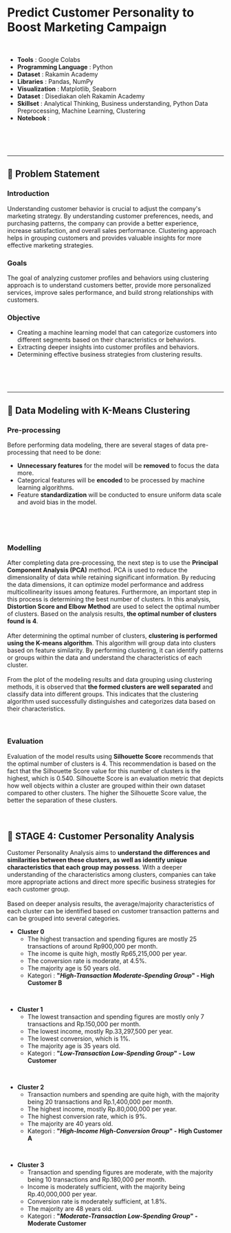 # Predict Customer Personality to Boost Marketing Campaign
<br>

- **Tools** : Google Colabs<br>
- **Programming Language** : Python <br>
- **Dataset** : Rakamin Academy <br>
- **Libraries** : Pandas, NumPy <br>
- **Visualization** : Matplotlib, Seaborn <br>
- **Dataset** : Disediakan oleh Rakamin Academy <br>
- **Skillset** :  Analytical Thinking, Business understanding, Python Data Preprocessing, Machine Learning, Clustering<br>
- **Notebook** : <br>

<br>
<br>
<br>

----

## 📂 **Problem Statement**

### Introduction
Understanding customer behavior is crucial to adjust the company's marketing strategy. By understanding customer preferences, needs, and purchasing patterns, the company can provide a better experience, increase satisfaction, and overall sales performance. Clustering approach helps in grouping customers and provides valuable insights for more effective marketing strategies.

### Goals
The goal of analyzing customer profiles and behaviors using clustering approach is to understand customers better, provide more personalized services, improve sales performance, and build strong relationships with customers.

### Objective
- Creating a machine learning model that can categorize customers into different segments based on their characteristics or behaviors.
- Extracting deeper insights into customer profiles and behaviors.
- Determining effective business strategies from clustering results.
<br>
<br>
<br>

---

## 📂 **Data Modeling with K-Means Clustering**
### Pre-processing
Before performing data modeling, there are several stages of data pre-processing that need to be done:
- **Unnecessary features** for the model will be **removed** to focus the data more.
- Categorical features will be **encoded** to be processed by machine learning algorithms.
- Feature **standardization** will be conducted to ensure uniform data scale and avoid bias in the model.
<br>
<br>
<br>

### Modelling
After completing data pre-processing, the next step is to use the **Principal Component Analysis (PCA)** method. PCA is used to reduce the dimensionality of data while retaining significant information. By reducing the data dimensions, it can optimize model performance and address multicollinearity issues among features. Furthermore, an important step in this process is determining the best number of clusters. In this analysis, **Distortion Score and Elbow Method** are used to select the optimal number of clusters. Based on the analysis results, **the optimal number of clusters found is 4**.
<br>
<br>
After determining the optimal number of clusters, **clustering is performed using the K-means algorithm**. This algorithm will group data into clusters based on feature similarity. By performing clustering, it can identify patterns or groups within the data and understand the characteristics of each cluster.
<br>
<br>
From the plot of the modeling results and data grouping using clustering methods, it is observed that **the formed clusters are well separated** and classify data into different groups. This indicates that the clustering algorithm used successfully distinguishes and categorizes data based on their characteristics.
<br>
<br>
<br>

### Evaluation
Evaluation of the model results using **Silhouette Score** recommends that the optimal number of clusters is 4. This recommendation is based on the fact that the Silhouette Score value for this number of clusters is the highest, which is 0.540. Silhouette Score is an evaluation metric that depicts how well objects within a cluster are grouped within their own dataset compared to other clusters. The higher the Silhouette Score value, the better the separation of these clusters.
<br>
<br>
<br>

## 📂 **STAGE 4: Customer Personality Analysis**
Customer Personality Analysis aims to **understand the differences and similarities between these clusters, as well as identify unique characteristics that each group may possess**. With a deeper understanding of the characteristics among clusters, companies can take more appropriate actions and direct more specific business strategies for each customer group.
<br>
<br>
Based on deeper analysis results, the average/majority characteristics of each cluster can be identified based on customer transaction patterns and can be grouped into several categories.
<br>
- **Cluster 0**
    - The highest transaction and spending figures are mostly 25 transactions of around Rp900,000 per month.
    - The income is quite high, mostly Rp65,215,000 per year.
    - The conversion rate is moderate, at 4.5%.
    - The majority age is 50 years old. 
    - Kategori : **"*High-Transaction Moderate-Spending Group*" - High Customer B** <br>
<br>

- **Cluster 1**
    - The lowest transaction and spending figures are mostly only 7 transactions and Rp.150,000 per month.
    - The lowest income, mostly Rp.33,297,500 per year.
    - The lowest conversion, which is 1%.
    - The majority age is 35 years old.
    - Kategori : **"*Low-Transaction Low-Spending Group*" - Low Customer** <br>
<br>
    
- **Cluster 2**
    - Transaction numbers and spending are quite high, with the majority being 20 transactions and Rp.1,400,000 per month.
    - The highest income, mostly Rp.80,000,000 per year.
    - The highest conversion rate, which is 9%.
    - The majority are 40 years old.
    - Kategori : **"*High-Income High-Conversion Group*" - High Customer A** <br>
<br>

- **Cluster 3**
    - Transaction and spending figures are moderate, with the majority being 10 transactions and Rp.180,000 per month.
    - Income is moderately sufficient, with the majority being Rp.40,000,000 per year.
    - Conversion rate is moderately sufficient, at 1.8%.
    - The majority are 48 years old.
    - Kategori : **"*Moderate-Transaction Low-Spending Group*" - Moderate Customer**<br>
<br>